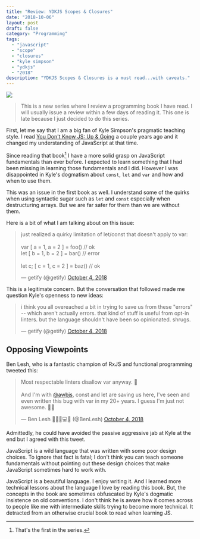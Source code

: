 ```yaml
---
title: "Review: YDKJS Scopes & Closures"
date: "2018-10-06"
layout: post
draft: false
category: "Programming"
tags:
  - "javascript"
  - "scope"
  - "closures"
  - "kyle simpson"
  - "ydkjs"
  - "2018"
description: "YDKJS Scopes & Closures is a must read...with caveats."
---
```


![](./1.jpg)

> This is a new series where I review a programming book I have read. I will usually issue a review within a few days of reading it. This one is late because I just decided to do this series.

First, let me say that I am a big fan of Kyle Simpson's pragmatic teaching style. I read [You Don't Know JS: Up & Going](https://www.amazon.com/You-Dont-Know-JS-Going-ebook/dp/B00V20DQU8/ref=sr_1_1?ie=UTF8&qid=1538881001&sr=8-1&keywords=You+don%27t+know+javascript+Up+%26+Going) a couple years ago and it changed my understanding of JavaScript at that time.

Since reading that book[^1] I have a more solid grasp on JavaScript fundamentals than ever before. I expected to learn something that I had been missing in learning those fundamentals and I did. However I was disappointed in Kyle's dogmatism about `const`, `let` and `var` and how and when to use them.

This was an issue in the first book as well. I understand some of the quirks when using syntactic sugar such as `let` and `const` especially when destructuring arrays. But we are far safer for them than we are without them.

Here is a bit of what I am talking about on this issue:

<blockquote class="twitter-tweet" data-lang="en"><p lang="en" dir="ltr">just realized a quirky limitation of let/const that doesn&#39;t apply to var:<br><br>var [ a = 1, a = 2 ] = foo() // ok<br>let [ b = 1, b = 2 ] = bar() // error<br><br>let c; [ c = 1, c = 2 ] = baz() // ok</p>&mdash; getify (@getify) <a href="https://twitter.com/getify/status/1047945482293534720?ref_src=twsrc%5Etfw">October 4, 2018</a></blockquote>


This is a legitimate concern. But the conversation that followed made me question Kyle's openness to new ideas:

<blockquote class="twitter-tweet" data-lang="en"><p lang="en" dir="ltr">i think you all overeached a bit in trying to save us from these &quot;errors&quot; -- which aren&#39;t actually errors. that kind of stuff is useful from opt-in linters. but the language shouldn&#39;t have been so opinionated. shrugs.</p>&mdash; getify (@getify) <a href="https://twitter.com/getify/status/1047964502329683968?ref_src=twsrc%5Etfw">October 4, 2018</a></blockquote>


## Opposing Viewpoints

Ben Lesh, who is a fantastic champion of RxJS and functional programming tweeted this:

<blockquote class="twitter-tweet" data-lang="en"><p lang="en" dir="ltr">Most respectable linters disallow var anyway. 🤔<br><br>And I&#39;m with <a href="https://twitter.com/awbjs?ref_src=twsrc%5Etfw">@awbjs</a>, const and let are saving us here, I&#39;ve seen and even written this bug with var in my 20+ years. I guess I&#39;m just not awesome. 🤷‍♂️</p>&mdash; Ben Lesh 🧢🏋️‍♂️💻🎨 (@BenLesh) <a href="https://twitter.com/BenLesh/status/1047998961225617409?ref_src=twsrc%5Etfw">October 4, 2018</a></blockquote>


Admittedly, he could have avoided the passive aggressive jab at Kyle at the end but I agreed with this tweet.

JavaScript is a wild language that was written with some poor design choices. To ignore that fact is fatal; I don't think you can teach someone fundamentals without pointing out these design choices that make JavaScript sometimes hard to work with.

JavaScript is a beautiful language. I enjoy writing it. And I learned more technical lessons about the language I love by reading this book. But, the concepts in the book are sometimes obfuscated by Kyle's dogmatic insistence on old conventions. I don't think he is aware how it comes across to people like me with intermediate skills trying to become more technical. It detracted from an otherwise crucial book to read when learning JS.





[^1]: That's the first in the series.
